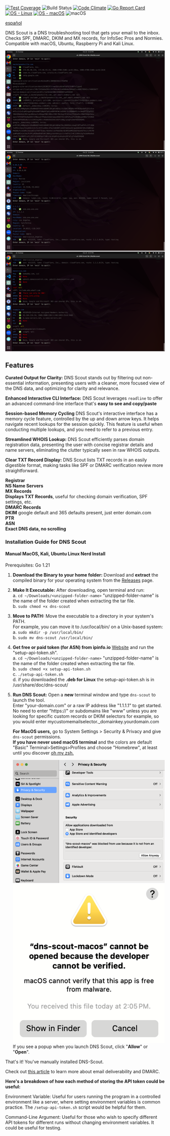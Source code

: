 [![Test Coverage](https://api.codeclimate.com/v1/badges/970a194c160c45855199/test_coverage)](https://codeclimate.com/github/careyjames/DNS-Scout/test_coverage)
![Build Status](https://github.com/careyjames/DNS-Scout/actions/workflows/go.yml/badge.svg?branch=main)
[![Code Climate](https://codeclimate.com/github/careyjames/DNS-Scout/badges/gpa.svg)](https://codeclimate.com/github/careyjames/DNS-Scout)
[![Go Report Card](https://goreportcard.com/badge/github.com/careyjames/DNS-Scout)](https://goreportcard.com/report/github.com/careyjames/DNS-Scout)
[![OS - Linux](https://img.shields.io/badge/OS-Linux-blue?logo=linux&logoColor=white)](https://www.linux.org/ "Go to Linux homepage")
[![OS - macOS](https://img.shields.io/badge/OS-macOS-blue?logo=apple&logoColor=white)](https://www.apple.com/macos/ "Go to Apple homepage")
![macOS](https://img.shields.io/badge/OS-Silicon_and_Intel-blue?logo=apple&logoColor=white)

[español](https://github.com/careyjames/DNS-Scout/blob/main/README(espa%C3%B1ol).md)

DNS Scout is a DNS troubleshooting tool that gets your email to the inbox. Checks SPF, DMARC, DKIM and MX records, for InfoSec Pros and Normies. Compatible with macOS, Ubuntu, Raspberry Pi and Kali Linux.

![Example DNS records](example-domain.png)
![Example IP records](example-IP.png)
![Example Misconfiguration](example-misconfiguration.png)

## Features

**Curated Output for Clarity:**
DNS Scout stands out by filtering out non-essential information,
presenting users with a cleaner, more focused view of the DNS data,
and optimizing for clarity and relevance.

**Enhanced Interactive CLI Interface:**
DNS Scout leverages `readline` to offer an advanced command-line interface
that's **easy to see and copy/paste**

**Session-based Memory Cycling**
DNS Scout's interactive interface has a memory cycle feature,
controlled by the up and down arrow keys. It helps navigate recent
lookups for the session quickly.
This feature is useful when conducting multiple lookups,
and you need to refer to a previous entry.

**Streamlined WHOIS Lookup:**
DNS Scout efficiently parses domain registration data,
presenting the user with concise registrar details and name servers,
eliminating the clutter typically seen in raw WHOIS outputs.

**Clear TXT Record Display:**
DNS Scout lists TXT records in an easily digestible format,
making tasks like SPF or DMARC verification review more straightforward.

**Registrar**  
**NS Name Servers**  
**MX Records**  
**Displays TXT Records**, useful for checking domain verification,
SPF settings, etc.  
**DMARC Records**  
**DKIM** google default and 365 defaults present, just enter domain.com  
**PTR**  
**ASN**  
**Exact DNS data, no scrolling**  

### Installation Guide for DNS Scout

#### Manual MacOS, Kali, Ubuntu Linux Nerd Install

Prerequisites: Go 1.21

1. **Download the Binary to your home folder:**
   Download and **extract** the compiled binary for your operating system from
   the [Releases](https://github.com/careyjames/dns-scout/releases) page.

2. **Make It Executable:**
   After downloading, open terminal and run:  
   a. ```cd ~/Downloads/<unzipped-folder-name>``` "unzipped-folder-name"
   is the name of the folder created when extracting the tar file.  
   b. ```sudo chmod +x dns-scout```

3. **Move to PATH:**
   Move the executable to a directory in your system's PATH.  
   For example, you can move it to /usr/local/bin/ on a Unix-based system:  
   a. ```sudo mkdir -p /usr/local/bin/```  
   b. ```sudo mv dns-scout /usr/local/bin/```

4. **Get free or paid token (for ASN) from ipinfo.io**
   [Website](https://ipinfo.io) and run the "setup-api-token.sh".  
   a. ```cd ~/Downloads/<unzipped-folder-name>``` "unzipped-folder-name"
   is the name of the folder created when extracting the tar file.  
   b. ```sudo chmod +x setup-api-token.sh```  
   c. ```./setup-api-token.sh```  
   d. if you downloaded the **.deb for Linux** the setup-api-token.sh is in /usr/share/doc/dns-scout/  
   
5. **Run DNS Scout:**
   Open a **new** terminal window and type `dns-scout` to launch the tool.  
   Enter "your-domain.com" or a raw IP address like "1.1.1.1" to get started.  
   No need to enter "https://" or subdomains like "www" unless you are looking for specific custom records or DKIM selectors for example, so you would enter mycustomemailselector._domainkey.yourdomain.com  

   **For MacOS users,** go to System Settings > Security & Privacy and
   give `dns-scout` permissions.  
   **If you have never used macOS terminal** and the colors
   are default "Basic" Terminal>Settings>Profiles and choose "Homebrew",
   at least until you discover [oh my zsh.](https://github.com/ohmyzsh/ohmyzsh)

   ![Example IP records](mac-click-allow.png)![Dev not verified](dev-not-verified.png)  
   If you see a popup when you launch DNS Scout, click "**Allow**" or "**Open**".  

That's it! You've manually installed DNS-Scout.

Check out [this article](https://www.machelpnashville.com/dns-security-with-dmarc-and-spf-a-comprehensive-guide-to-stop-hackers/) to learn more about email deliverability and DMARC.  

**Here's a breakdown of how each method of storing the API token could be useful:**

Environment Variable: Useful for users running the program in a controlled
environment like a server,
where setting environment variables is common practice.
The ```/setup-api-token.sh``` script would be helpful for them.

Command-Line Argument: Useful for those who wish to specify different API tokens
for different runs without changing environment variables.
It could be useful for testing.
